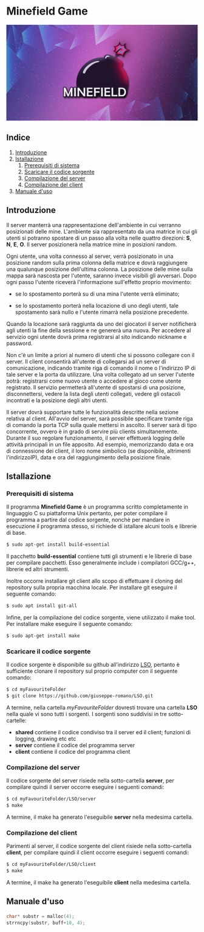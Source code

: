 # Minefield Game

![](https://github.com/giuseppe-romano/LSO/raw/master/doc-images/minefield.jpg)

## Indice
1. [Introduzione](#introduction)
2. [Istallazione](#installation)
    1. [Prerequisiti di sistema](#system-requirements)
    2. [Scaricare il codice sorgente](#source-code-download)
    3. [Compilazione del server](#server-build)
    4. [Compilazione del client](#client-build)
3. [Manuale d'uso](#user-guide)

## Introduzione <a name="introduction"></a>
Il server manterrà una rappresentazione dell'ambiente in cui verranno posizionati delle mine. L'ambiente sia rappresentato da una matrice in cui gli utenti si potranno spostare di un passo alla volta nelle quattro direzioni: **S**, **N**, **E**, **O**. 
Il server posizionerà nella matrice mine in posizioni random. 

Ogni utente, una volta connesso al server, verrà posizionato in una posizione random sulla prima colonna della matrice e dovrà raggiungere una qualunque posizione dell'ultima colonna.
La posizione delle mine sulla mappa sarà nascosta per l'utente, saranno invece visibili gli avversari. Dopo ogni passo l'utente riceverà l'informazione sull'effetto proprio movimento: 
- se lo spostamento porterà su di una mina l'utente verrà eliminato; 

- se lo spostamento porterà nella locazione di uno degli utenti, tale spostamento sarà nullo e l'utente rimarrà nella posizione precedente. 

Quando la locazione sarà raggiunta da uno dei giocatori il server notificherà agli utenti la fine della sessione e ne genererà una nuova.  Per accedere al servizio ogni utente dovrà prima registrarsi al sito indicando nickname e password.

Non c'è un limite a priori al numero di utenti che si possono collegare con il server.  Il client consentirà all'utente di collegarsi ad un server di comunicazione, indicando tramite riga di comando il nome o l'indirizzo IP di tale server e la porta da utilizzare. Una volta collegato ad un server l'utente potrà: registrarsi come nuovo utente o accedere al gioco come utente registrato. Il servizio permetterà all'utente di spostarsi di una posizione, disconnettersi, vedere la lista degli utenti collegati, vedere gli ostacoli incontrati e la posizione degli altri utenti.

Il server dovrà supportare tutte le funzionalità descritte nella sezione relativa al client. All'avvio del server, sarà possibile specificare tramite riga di comando la porta TCP sulla quale mettersi in ascolto. Il server sarà di tipo concorrente, ovvero è in grado di servire più clients simultanemente. Durante il suo regolare funzionamento, il server effettuerà logging delle attività principali in un file apposito. Ad esempio, memorizzando data e ora di connessione dei client, il loro nome simbolico (se disponibile, altrimenti l'indirizzoIP), data e ora del raggiungimento della posizione finale.

## Istallazione <a name="installation"></a>

### Prerequisiti di sistema <a name="system-requirements"></a>
Il programma **Minefield Game** è un programma scritto completamente in linguaggio C su piattaforma Unix pertanto, per poter compilare il programma a partire dal codice sorgente, nonchè per mandare in esecuzione il programma stesso, si richiede di istallare alcuni tools e librerie di base.

```sh
$ sudo apt-get install build-essential
```

Il pacchetto **build-essential** contiene tutti gli strumenti e le librerie di base per compilare pacchetti. Esso generalmente include i compilatori GCC/g++, librerie ed altri strumenti.

Inoltre occorre installare git client allo scopo di effettuare il cloning del repository sulla propria macchina locale. Per installare git eseguire il seguente comando:

```sh
$ sudo apt install git-all
```

Infine, per la compilazione del codice sorgente, viene utilizzato il make tool. Per installare make eseguire il seguente comando:

```sh
$ sudo apt-get install make
```

### Scaricare il codice sorgente <a name="source-code-download"></a>
Il codice sorgente è disponibile su github all'indirizzo [LSO](https://github.com/giuseppe-romano/LSO), pertanto è sufficiente clonare il repository sul proprio computer con il seguente comando:

```sh
$ cd myFavouriteFolder
$ git clone https://github.com/giuseppe-romano/LSO.git
```

A termine, nella cartella *myFavouriteFolder* dovresti trovare una cartella **LSO** nella quale vi sono tutti i sorgenti. I sorgenti sono suddivisi in tre sotto-cartelle:
- **shared** contiene il codice condiviso tra il server ed il client; funzioni di logging, drawing etc etc
- **server** contiene il codice del programma server
- **client** contiene il codice del programma client

###  Compilazione del server <a name="server-build"></a>
Il codice sorgente del server risiede nella sotto-cartella **server**, per compilare quindi il server occorre eseguire i seguenti comandi:
```sh
$ cd myFavouriteFolder/LSO/server
$ make
```
A termine, il make ha generato l'eseguibile **server** nella medesima cartella.

###  Compilazione del client <a name="client-build"></a>
Parimenti al server, il codice sorgente del client risiede nella sotto-cartella **client**, per compilare quindi il client occorre eseguire i seguenti comandi:
```sh
$ cd myFavouriteFolder/LSO/client
$ make
```
A termine, il make ha generato l'eseguibile **client** nella medesima cartella.

## Manuale d'uso <a name="user-guide"></a>

```c
char* substr = malloc(4);
strrncpy(substr, buff+10, 4);
```
